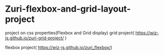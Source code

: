 # Zuri-flexbox-and-grid-layout-project
project on css properties(Flexbox and Grid display)
grid project( https://wiz-js.github.io/zuri-grid-project/ )

flexbox project( https://wiz-js.github.io/zuri_flexbox/)

